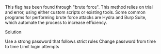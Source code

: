 This flag has been found through "brute force". This method relies on trial and error, using either custom scripts or existing tools. Some common programs for performing brute force attacks are Hydra and Burp Suite, which automate the process to increase efficiency.

Solution

Use a strong password that follows strict rules
Change password from time to time
Limit login attempts